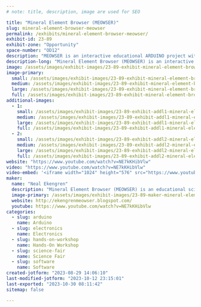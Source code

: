 ```yaml
---
# note: title, description, image are used for SEO

title: "Mineral Element Browser (MEOWSER)"
slug: mineral-element-browser-meowser
permalink: /exhibits/mineral-element-browser-meowser/
exhibit-id: 23-89
exhibit-zone: "Opportunity"
space-number: "OD12"
description: "MEOWSER is an interactive educational ARDUINO project with a Periodic Table and a Mineral cabinet."
description-long: "Mineral Element Browser (MEOWSER) is an interactive educational ARDUINO project for all ages of students.  A computer display shows the Periodic Table of chemical elements.  The computer is linked to a wood cabinet containing many rocks.  Click on an element in the Periodic Table to illuminate the rocks in the cabinet containing that element.   Click on a rock to illuminate the elements in the Periodic Table in that rock.  Science reports about these Rock/Element relationships are displayed during navigation.  MEOWSER demonstrates Chemistry, Woodworking, Electrical Engineering, Software Engineering, and Arduino integration of these components."
image: /assets/images/exhibit-images/23-89-exhibit-mineral-element-browser-meowser-43-meowser-7074-large.png
image-primary: 
  small: /assets/images/exhibit-images/23-89-exhibit-mineral-element-browser-meowser-43-meowser-7074-small.png
  medium: /assets/images/exhibit-images/23-89-exhibit-mineral-element-browser-meowser-43-meowser-7074-medium.png
  large: /assets/images/exhibit-images/23-89-exhibit-mineral-element-browser-meowser-43-meowser-7074-large.png
  full: /assets/images/exhibit-images/23-89-exhibit-mineral-element-browser-meowser-43-meowser-7074-full.png
additional-images: 
  - 1:
    small: /assets/images/exhibit-images/23-89-exhibit-addl1-mineral-element-browser-meowser-meowserarchitecture-small.png
    medium: /assets/images/exhibit-images/23-89-exhibit-addl1-mineral-element-browser-meowser-meowserarchitecture-medium.png
    large: /assets/images/exhibit-images/23-89-exhibit-addl1-mineral-element-browser-meowser-meowserarchitecture-large.png
    full: /assets/images/exhibit-images/23-89-exhibit-addl1-mineral-element-browser-meowser-meowserarchitecture-full.png
  - 2:
    small: /assets/images/exhibit-images/23-89-exhibit-addl2-mineral-element-browser-meowser-meowsercabinet-small.png
    medium: /assets/images/exhibit-images/23-89-exhibit-addl2-mineral-element-browser-meowser-meowsercabinet-medium.png
    large: /assets/images/exhibit-images/23-89-exhibit-addl2-mineral-element-browser-meowser-meowsercabinet-large.png
    full: /assets/images/exhibit-images/23-89-exhibit-addl2-mineral-element-browser-meowser-meowsercabinet-full.png
website: "https://www.youtube.com/watch?v=NE7kKHibVlw"
video: "https://www.youtube.com/watch?v=NE7kKHibVlw"
video-embed: '<iframe width="1024" height="576" src="https://www.youtube.com/embed/NE7kKHibVlw?feature=oembed" frameborder="0" allow="accelerometer; autoplay; clipboard-write; encrypted-media; gyroscope; picture-in-picture; web-share" allowfullscreen title="MEOWSER #1 - Introduction - My Arduino, Mineral, Electronic project"></iframe>'
maker: 
  name: "Neal Ekengren"
  description: "Mineral Element Browser (MEOWSER) is an educational science project for all ages of students.  A computer display shows the Periodic Table of chemical elements.  The computer is linked to a wood cabinet containing many rocks.  Click on an element in the Periodic Table to illuminate the rocks in the cabinet containing that element.   Click on a rock to illuminate the elements in the Periodic Table in that rock.  Science reports about these Rock/Element relationships are displayed during navigation.  MEOWSER demonstrates Chemistry, Woodworking, Electrical Engineering, Software Engineering, and Arduino integration of these components."
  image-primary: /assets/images/exhibit-images/23-89-maker-mineral-element-browser-meowser-meowser-medium.png
  website: http://ekengrenmeowser.blogspot.com/
  youtube: https://www.youtube.com/watch?v=NE7kKHibVlw
categories: 
  - slug: arduino
    name: Arduino
  - slug: electronics
    name: Electronics
  - slug: hands-on-workshop
    name: Hands-On Workshop
  - slug: science-fair
    name: Science Fair
  - slug: software
    name: Software
created-jotform: "2023-08-29 14:06:10"
last-modified-jotform: "2023-10-12 23:15:01"
last-exported: "2023-10-30 08:11:42"
sitemap: false

---
```

